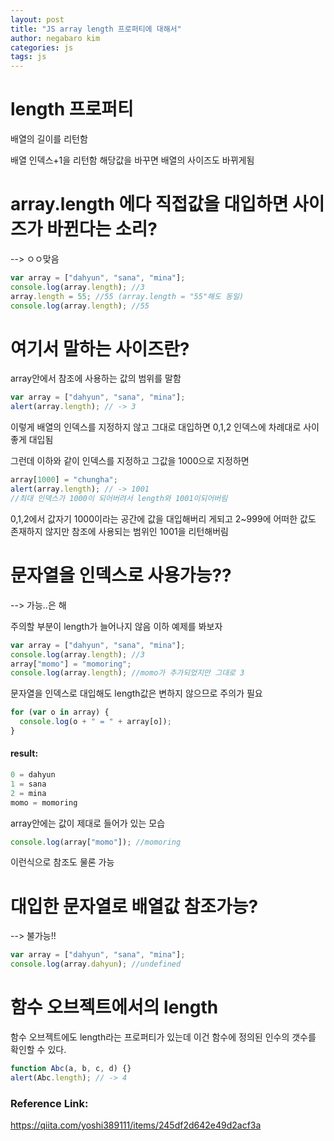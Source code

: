 ```yaml
---
layout: post
title: "JS array length 프로퍼티에 대해서"
author: negabaro kim
categories: js
tags: js
---
```


# length 프로퍼티

배열의 길이를 리턴함

배열 인덱스+1을 리턴함 해당값을 바꾸면 배열의 사이즈도 바뀌게됨

# array.length 에다 직접값을 대입하면 사이즈가 바뀐다는 소리?

--> ㅇㅇ맞음

```js
var array = ["dahyun", "sana", "mina"];
console.log(array.length); //3
array.length = 55; //55 (array.length = "55"해도 동일)
console.log(array.length); //55
```

# 여기서 말하는 사이즈란?

array안에서 참조에 사용하는 값의 범위를 말함

```js
var array = ["dahyun", "sana", "mina"];
alert(array.length); // -> 3
```

이렇게 배열의 인덱스를 지정하지 않고 그대로 대입하면 0,1,2 인덱스에 차례대로 사이좋게 대입됨

그런데 이하와 같이 인덱스를 지정하고 그값을 1000으로 지정하면

```js
array[1000] = "chungha";
alert(array.length); // -> 1001
//최대 인덱스가 1000이 되어버려서 length와 1001이되어버림
```

0,1,2에서 값자기 1000이라는 공간에 값을 대입해버리 게되고
2~999에 어떠한 값도 존재하지 않지만 참조에 사용되는 범위인 1001을 리턴해버림

# 문자열을 인덱스로 사용가능??

--> 가능..은 해

주의할 부분이 length가 늘어나지 않음
이하 예제를 봐보자

```js
var array = ["dahyun", "sana", "mina"];
console.log(array.length); //3
array["momo"] = "momoring";
console.log(array.length); //momo가 추가되었지만 그대로 3
```

문자열을 인덱스로 대입해도 length값은 변하지 않으므로 주의가 필요

```js
for (var o in array) {
  console.log(o + " = " + array[o]);
}
```

#### result:

```js
0 = dahyun
1 = sana
2 = mina
momo = momoring
```

array안에는 값이 제대로 들어가 있는 모습

```js
console.log(array["momo"]); //momoring
```

이런식으로 참조도 물론 가능

# 대입한 문자열로 배열값 참조가능?

--> 불가능!!

```js
var array = ["dahyun", "sana", "mina"];
console.log(array.dahyun); //undefined
```

# 함수 오브젝트에서의 length

함수 오브젝트에도 length라는 프로퍼티가 있는데
이건 함수에 정의된 인수의 갯수를 확인할 수 있다.

```js
function Abc(a, b, c, d) {}
alert(Abc.length); // -> 4
```

### Reference Link:

https://qiita.com/yoshi389111/items/245df2d642e49d2acf3a
